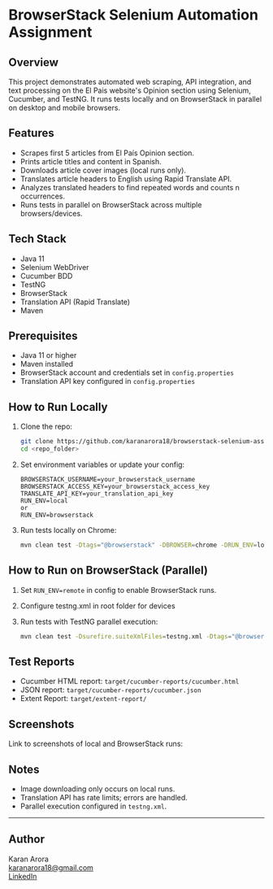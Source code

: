 
# BrowserStack Selenium Automation Assignment

## Overview
This project demonstrates automated web scraping, API integration, and text processing on the El Pais website's Opinion section using Selenium, Cucumber, and TestNG. It runs tests locally and on BrowserStack in parallel on desktop and mobile browsers.

## Features
- Scrapes first 5 articles from El País Opinion section.
- Prints article titles and content in Spanish.
- Downloads article cover images (local runs only).
- Translates article headers to English using Rapid Translate API.
- Analyzes translated headers to find repeated words and counts n occurrences.
- Runs tests in parallel on BrowserStack across multiple browsers/devices.

## Tech Stack
- Java 11
- Selenium WebDriver
- Cucumber BDD
- TestNG
- BrowserStack
- Translation API (Rapid Translate)
- Maven

## Prerequisites
- Java 11 or higher
- Maven installed
- BrowserStack account and credentials set in `config.properties`
- Translation API key configured in `config.properties`

## How to Run Locally

1. Clone the repo:
   ```bash
   git clone https://github.com/karanarora18/browserstack-selenium-assignment.git
   cd <repo_folder>
   ```

2. Set environment variables or update your config:
   ```
   BROWSERSTACK_USERNAME=your_browserstack_username
   BROWSERSTACK_ACCESS_KEY=your_browserstack_access_key
   TRANSLATE_API_KEY=your_translation_api_key
   RUN_ENV=local
   or 
   RUN_ENV=browserstack
   
   ```

3. Run tests locally on Chrome:
   ```bash
   mvn clean test -Dtags="@browserstack" -DBROWSER=chrome -DRUN_ENV=local -DBROWSERSTACK_USERNAME=testUser -DBROWSERSTACK_ACCESSKEY=testKey -DRAPID_KEY=testRapidKey
   ```

## How to Run on BrowserStack (Parallel)

1. Set `RUN_ENV=remote` in config to enable BrowserStack runs.

2. Configure testng.xml in root folder for devices

3. Run tests with TestNG parallel execution:
   ```bash
   mvn clean test -Dsurefire.suiteXmlFiles=testng.xml -Dtags="@browserstack" -DRUN_ENV=browserstack -DBROWSERSTACK_USERNAME=testUser -DBROWSERSTACK_ACCESSKEY=testKey -DRAPID_KEY=testRapidKey
   ```

## Test Reports

- Cucumber HTML report: `target/cucumber-reports/cucumber.html`
- JSON report: `target/cucumber-reports/cucumber.json`
- Extent Report: `target/extent-report/`

## Screenshots

Link to screenshots of local and BrowserStack runs: 

## Notes

- Image downloading only occurs on local runs.
- Translation API has rate limits; errors are handled.
- Parallel execution configured in `testng.xml`.

---

## Author

Karan Arora   
karanarora18@gmail.com  
[LinkedIn](https://linkedin.com/in/karanarora18)
